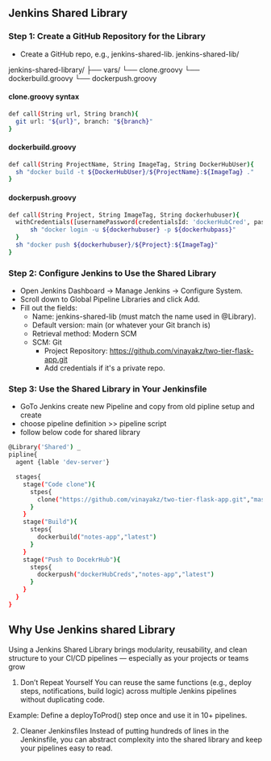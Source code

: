 ## Jenkins Shared Library 
### Step 1: Create a GitHub Repository for the Library
- Create a GitHub repo, e.g., jenkins-shared-lib. jenkins-shared-lib/

jenkins-shared-library/
├── vars/
    └── clone.groovy
    └── dockerbuild.groovy
    └── dockerpush.groovy


#### clone.groovy syntax
```bash
def call(String url, String branch){
  git url: "${url}", branch: "${branch}"
}
```
#### dockerbuild.groovy
```bash
def call(String ProjectName, String ImageTag, String DockerHubUser){
  sh "docker build -t ${DockerHubUser}/${ProjectName}:${ImageTag} ."
}
```
#### dockerpush.groovy
```bash
def call(String Project, String ImageTag, String dockerhubuser){
  withCredentials([usernamePassword(credentialsId: 'dockerHubCred', passwordVariable: 'dockerHubPass', usernameVariable: 'dockerHubUser')]) {
      sh "docker login -u ${dockerhubuser} -p ${dockerhubpass}"
  }
  sh "docker push ${dockerhubuser}/${Project}:${ImageTag}"
}
```

### Step 2: Configure Jenkins to Use the Shared Library 
- Open Jenkins Dashboard → Manage Jenkins → Configure System.
- Scroll down to Global Pipeline Libraries and click Add.
- Fill out the fields:
    - Name: jenkins-shared-lib (must match the name used in @Library).
    - Default version: main (or whatever your Git branch is)
    - Retrieval method: Modern SCM
    - SCM: Git
        - Project Repository: https://github.com/vinayakz/two-tier-flask-app.git
        - Add credentials if it's a private repo. 

### Step 3: Use the Shared Library in Your Jenkinsfile 
- GoTo Jenkins create new Pipeline and copy from old pipline setup and create
- choose pipeline definition >> pipeline script
- follow below code for shared library

```bash
@Library('Shared') _
pipline{
  agent {lable 'dev-server'}

  stages{
    stage("Code clone"){
      stpes{
        clone("https://github.com/vinayakz/two-tier-flask-app.git","master")
      }
    }
    stage("Build"){
      steps{
        dockerbuild("notes-app","latest")
      }
    }
    stage("Push to DocekrHub"){
      steps{
        dockerpush("dockerHubCreds","notes-app","latest")
      }
    }
  }
}
```

## Why Use Jenkins shared Library 
Using a Jenkins Shared Library brings modularity, reusability, and clean structure to your CI/CD pipelines — especially as your projects or teams grow

1. Don’t Repeat Yourself
You can reuse the same functions (e.g., deploy steps, notifications, build logic) across multiple Jenkins pipelines without duplicating code.

Example: Define a deployToProd() step once and use it in 10+ pipelines.

2. Cleaner Jenkinsfiles
Instead of putting hundreds of lines in the Jenkinsfile, you can abstract complexity into the shared library and keep your pipelines easy to read.
